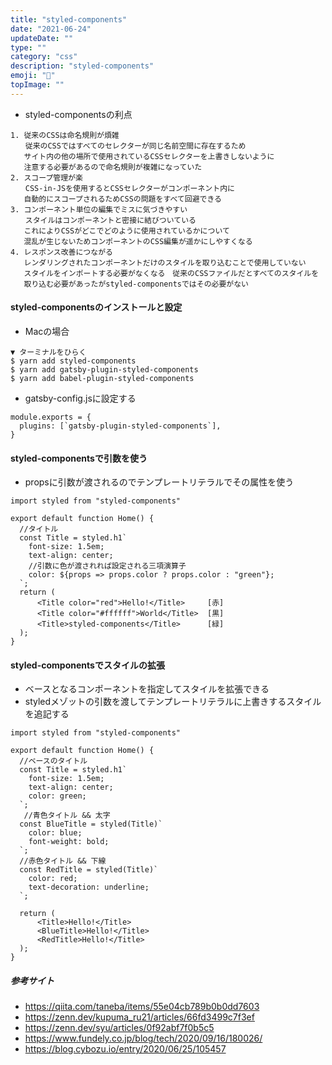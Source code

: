 ```yaml
---
title: "styled-components"
date: "2021-06-24"
updateDate: ""
type: ""
category: "css"
description: "styled-components"
emoji: "🎨"
topImage: ""
---
```

- styled-componentsの利点
```
1. 従来のCSSは命名規則が煩雑
　　従来のCSSではすべてのセレクターが同じ名前空間に存在するため
   サイト内の他の場所で使用されているCSSセレクターを上書きしないように
   注意する必要があるので命名規則が複雑になっていた
2. スコープ管理が楽
　　CSS-in-JSを使用するとCSSセレクターがコンポーネント内に  
   自動的にスコープされるためCSSの問題をすべて回避できる
3. コンポーネント単位の編集でミスに気づきやすい
　　スタイルはコンポーネントと密接に結びついている
   これによりCSSがどこでどのように使用されているかについて  
   混乱が生じないためコンポーネントのCSS編集が遥かにしやすくなる
4. レスポンス改善につながる
   レンダリングされたコンポーネントだけのスタイルを取り込むことで使用していない  
   スタイルをインポートする必要がなくなる　従来のCSSファイルだとすべてのスタイルを
   取り込む必要があったがstyled-componentsではその必要がない
```
#### styled-componentsのインストールと設定
- Macの場合
```
▼ ターミナルをひらく
$ yarn add styled-components
$ yarn add gatsby-plugin-styled-components
$ yarn add babel-plugin-styled-components
```
- gatsby-config.jsに設定する
```
module.exports = {
  plugins: [`gatsby-plugin-styled-components`],
}
```

#### styled-componentsで引数を使う
- propsに引数が渡されるのでテンプレートリテラルでその属性を使う
```
import styled from "styled-components"

export default function Home() {
  //タイトル
  const Title = styled.h1`
    font-size: 1.5em;
    text-align: center;
    //引数に色が渡されれば設定される三項演算子
    color: ${props => props.color ? props.color : "green"};
  `;
  return (
      <Title color="red">Hello!</Title>     [赤]
      <Title color="#ffffff">World</Title>  [黒]
      <Title>styled-components</Title>      [緑]
  );
}
```
#### styled-componentsでスタイルの拡張
- ベースとなるコンポーネントを指定してスタイルを拡張できる
- styledメゾットの引数を渡してテンプレートリテラルに上書きするスタイルを追記する
```
import styled from "styled-components"

export default function Home() {
  //ベースのタイトル
  const Title = styled.h1`
    font-size: 1.5em;
    text-align: center;
    color: green;
  `;
   //青色タイトル && 太字
  const BlueTitle = styled(Title)`
    color: blue;
    font-weight: bold;                
  `;
  //赤色タイトル && 下線
  const RedTitle = styled(Title)`
    color: red;
    text-decoration: underline;        
  `;

  return (
      <Title>Hello!</Title>
      <BlueTitle>Hello!</Title>
      <RedTitle>Hello!</Title>
  );
}
```
##### 参考サイト　
- https://qiita.com/taneba/items/55e04cb789b0b0dd7603
- https://zenn.dev/kupuma_ru21/articles/66fd3499c7f3ef
- https://zenn.dev/syu/articles/0f92abf7f0b5c5
- https://www.fundely.co.jp/blog/tech/2020/09/16/180026/
- https://blog.cybozu.io/entry/2020/06/25/105457

